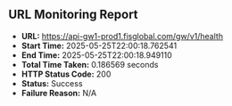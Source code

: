 ## URL Monitoring Report

- **URL:** https://api-gw1-prod1.fisglobal.com/gw/v1/health
- **Start Time:** 2025-05-25T22:00:18.762541
- **End Time:** 2025-05-25T22:00:18.949110
- **Total Time Taken:** 0.186569 seconds
- **HTTP Status Code:** 200
- **Status:** Success
- **Failure Reason:** N/A
